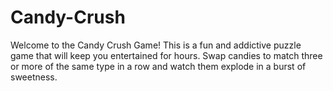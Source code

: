 # Candy-Crush

Welcome to the Candy Crush Game!
This is a fun and addictive puzzle game that will keep you entertained for hours.
Swap candies to match three or more of the same type in a row and watch them explode in a burst of sweetness.
